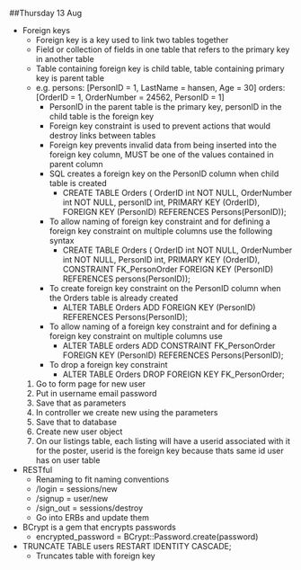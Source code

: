 ##Thursday 13 Aug
* Foreign keys
  * Foreign key is a key used to link two tables together
  * Field or collection of fields in one table that refers to the primary key in another table
  * Table containing foreign key is child table, table containing primary key is parent table
  * e.g. persons: [PersonID = 1, LastName = hansen, Age = 30] orders: [OrderID = 1, OrderNumber = 24562, PersonID = 1]
    * PersonID in the parent table is the primary key, personID in the child table is the foreign key
    * Foreign key constraint is used to prevent actions that would destroy links between tables
    * Foreign key prevents invalid data from being inserted into the foreign key column, MUST be one of the values contained in parent column
    * SQL creates a foreign key on the PersonID column when child table is created
      * CREATE TABLE Orders ( OrderID int NOT NULL, OrderNumber int NOT NULL, personID int, PRIMARY KEY (OrderID), FOREIGN KEY (PersonID) REFERENCES Persons(PersonID));
    * To allow naming of foreign key constraint and for defining a foreign key constraint on multiple columns use the following syntax
      * CREATE TABLE Orders ( OrderID int NOT NULL, OrderNumber int NOT NULL, PersonID int, PRIMARY KEY (OrderID), CONSTRAINT FK_PersonOrder FOREIGN KEY (PersonID) REFERENCES persons(PersonID));
    * To create foreign key constraint on the PersonID column when the Orders table is already created
      * ALTER TABLE Orders ADD FOREIGN KEY (PersonID) REFERENCES Persons(PersonID);
    * To allow naming of a foreign key constraint and for defining a foreign key constraint on multiple columns use
      * ALTER TABLE orders ADD CONSTRAINT FK_PersonOrder FOREIGN KEY (PersonID) REFERENCES Persons(PersonID);
    * To drop a foreign key constraint
      * ALTER TABLE Orders DROP FOREIGN KEY FK_PersonOrder;
  1. Go to form page for new user
  2. Put in username email password
  3. Save that as parameters
  4. In controller we create new using the parameters
  5. Save that to database
  6. Create new user object
  7. On our listings table, each listing will have a userid associated with it for the poster, userid is the foreign key because thats same id user has on user table
* RESTful
  * Renaming to fit naming conventions
  * /login = sessions/new
  * /signup = user/new
  * /sign_out = sessions/destroy
  * Go into ERBs and update them
* BCrypt is a gem that encrypts passwords
  * encrypted_password = BCrypt::Password.create(password)
* TRUNCATE TABLE users RESTART IDENTITY CASCADE;
  * Truncates table with foreign key
